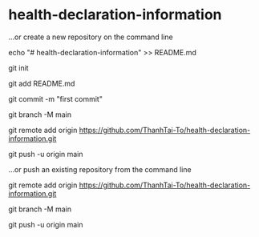 # health-declaration-information

…or create a new repository on the command line

echo "# health-declaration-information" >> README.md

git init

git add README.md

git commit -m "first commit"

git branch -M main

git remote add origin https://github.com/ThanhTai-To/health-declaration-information.git

git push -u origin main



…or push an existing repository from the command line

git remote add origin https://github.com/ThanhTai-To/health-declaration-information.git

git branch -M main

git push -u origin main